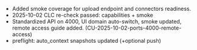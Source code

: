 - Added smoke coverage for upload endpoint and connectors readiness.
- 2025-10-02 CLC re-check passed: capabilities + smoke
- Standardized API on 4000, UI domain auto-switch, smoke updated, remote access guide added. (CU-2025-10-02-ports-4000-remote-access)
- preflight: auto_context snapshots updated (+optional push)
